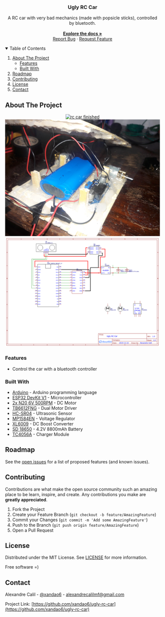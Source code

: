 <br />
<p align="center">
  <h3 align="center">Ugly RC Car</h3>
  <p align="center">
    A RC car with very bad mechanics (made with popsicle sticks), controlled by bluetooth.
    <br />
    <br />
    <a href="https://github.com/xandao6/ugly-rc-car"><strong>Explore the docs »</strong></a>
    <br />
    <a href="https://github.com/xandao6/ugly-rc-car/issue">Report Bug</a>
    ·
    <a href="https://github.com/xandao6/ugly-rc-car/issues">Request Feature</a>
  </p>
</p>

<!-- TABLE OF CONTENTS -->
<details open="open">
  <summary>Table of Contents</summary>
  <ol>
    <li>
      <a href="#about-the-project">About The Project</a>
      <ul>
        <li><a href="#features">Features</a></li>
        <li><a href="#built-with">Built With</a></li>
      </ul>
    </li>
    <li><a href="#roadmap">Roadmap</a></li>
    <li><a href="#contributing">Contributing</a></li>
    <li><a href="#license">License</a></li>
    <li><a href="#contact">Contact</a></li>
  </ol>
</details>

## About The Project

<div align="center">
  <a href="https://github.com/xandao6/ugly-rc-car">
    <img src="./assets/car-finished.jpg" alt="rc car finished">
    <img src="./assets/car-open.jpg" alt="rc car open">
    <img src="./assets/schematic.png" alt="rc car schematic">
  </a>
</div>

### Features

-   Control the car with a bluetooth controller

### Built With

-   [Arduino](https://www.arduino.cc/) - Arduino programming language
-   [ESP32 DevKit V1](https://www.espressif.com/en/products/socs/esp32) - Microcontroller
-   [2x N20 6V 500RPM](https://www.pololu.com/category/60/micro-metal-gearmotors) - DC Motor
-   [TB6612FNG](https://www.pololu.com/product/713) - Dual Motor Driver
-   [HC-SR04](https://www.sparkfun.com/products/15569) - Ultrasonic Sensor
-   [MP1584EN](https://www.amazon.com/MP1584EN-DC-DC-Converter-Adjustable-Module/dp/B01MQGMOKI) - Voltage Regulator
-   [XL6009](https://components101.com/modules/xl6009-dc-dc-step-down-voltage-regulator-module) - DC Boost Converter
-   [SD 18650](https://www.amazon.com/18650-battery/s?k=18650+battery) - 4.2V 8800mAh Battery
-   [TC4056A](https://www.addicore.com/TP4056-Charger-and-Protection-Module-p/ad310.htm) - Charger Module

## Roadmap

See the [open issues](https://github.com/xandao6/ugly-rc-car/issues) for a list of proposed features (and known issues).

## Contributing

Contributions are what make the open source community such an amazing place to be learn, inspire, and create. Any contributions you make are **greatly appreciated**.

1. Fork the Project
2. Create your Feature Branch (`git checkout -b feature/AmazingFeature`)
3. Commit your Changes (`git commit -m 'Add some AmazingFeature'`)
4. Push to the Branch (`git push origin feature/AmazingFeature`)
5. Open a Pull Request

## License

Distributed under the MIT License. See [LICENSE](./LICENSE.md) for more information.

Free software =)

## Contact

Alexandre Calil - [@xandao6](https://www.linkedin.com/in/xandao6/) - alexandrecalilmf@gmail.com

Project Link: [https://github.com/xandao6/ugly-rc-car](https://github.com/xandao6/ugly-rc-car)
